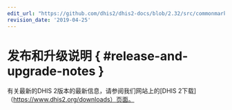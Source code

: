 ```yaml
---
edit_url: "https://github.com/dhis2/dhis2-docs/blob/2.32/src/commonmark/en/content/user/release-and-upgrade-notes.md"
revision_date: '2019-04-25'
---
```


# 发布和升级说明 { #release-and-upgrade-notes } 

有关最新的DHIS 2版本的最新信息，请参阅我们网站上的[DHIS 2下载]（https://www.dhis2.org/downloads）页面。

